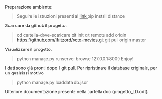 Preparazione ambiente:
>	Seguire le istruzioni presenti al <a href="https://weblab.ing.unimore.it/people/canali/teaching/ld_1617/Risoluzione_Problemi_installazione.txt"> link </a>
>	pip install distance


Scaricare da github il progetto:
>	cd cartella-dove-scaricare
>	git init
>	git remote add origin https://github.com/ifritzord/octo-movies.git
>	git pull origin master
	
	
Visualizzare il progetto:
>	python manage.py runserver
>	browse 127.0.0.1:8000
>	Enjoy!


I dati sono già pronti dopo il git pull. Per ripristinare il database originale, per un qualsiasi motivo:
>	python manage.py loaddata db.json


Ulteriore documentazione presente nella cartella doc (progetto_LD.odt).
